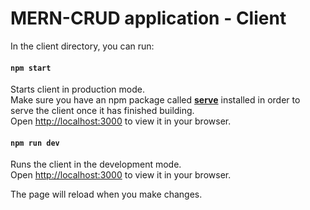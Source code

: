 # MERN-CRUD application - Client

In the client directory, you can run:

#### `npm start`

Starts client in production mode.\
Make sure you have an npm package called [**serve**](https://www.npmjs.com/package/serve) installed in order to serve the client once it has finished building.\
Open [http://localhost:3000](http://localhost:3000) to view it in your browser.

#### `npm run dev`

Runs the client in the development mode.\
Open [http://localhost:3000](http://localhost:3000) to view it in your browser.

The page will reload when you make changes.
